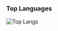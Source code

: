 ### Top Languages
 ![Top Langs](https://github-readme-stats.vercel.app/api/top-langs/?username=kritika-pattalam&layout=compact)
